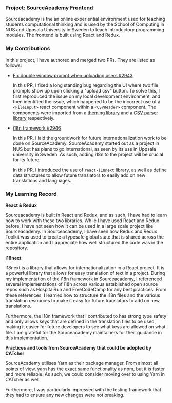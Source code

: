 ### Project: SourceAcademy Frontend

Sourceacademy is the an online experiential environment used for teaching students computational thinking and is used by the School of Computing in NUS and Uppsala University in Sweden to teach introductory programming modules. The frontend is built using React and Redux.


### My Contributions

In this project, I have authored and merged two PRs. They are listed as follows:
- [Fix double window prompt when uploading users #2943](https://github.com/source-academy/frontend/pull/2943)

  In this PR, I fixed a long standing bug regarding the UI where two file prompts show up upon clicking a "upload csv" button. To solve this, I first reproduced the issue on my local development environment, and then identified the issue, which happened to be the incorrect use of a `<FileInput>` react component within a `<CSVReader>` component. The components were imported from a [theming library](https://blueprintjs.com/) and a [CSV parser library](https://www.papaparse.com/) respectively.



- [i18n framework #2946](https://github.com/source-academy/frontend/pull/2946)

  In this PR, I laid the groundwork for future internationalization work to be done on SourceAcademy. SourceAcademy started out as a project in NUS but has plans to go international, as seen by its use in Uppsala university in Sweden. As such, adding i18n to the project will be crucial for its future.

  In this PR, I introduced the use of `react-i18next` library, as well as define data structures to allow future translators to easily add on new translations and languages. 

### My Learning Record

**React & Redux**

Sourceacademy is built in React and Redux, and as such, I have had to learn how to work with these two libraries. While I have used React and Redux before, I have not seen how it can be used in a large scale project like Sourceacademy. In Sourceacademy, I have seen how Redux and Redux Toolkit was used to create a typesafe global state that is shared across the entire application and I appreciate how well structured the code was in the repository.


**i18next**

i18next is a library that allows for internationalization in a React project. It is a powerful library that allows for easy translation of text in a project. During my implementation of the i18n framework in Sourceacademy, I referenced several implementations of i18n across various established open source repos such as HospitalRun and FreeCodeCamp for any best practices. From these references, I learned how to structure the i18n files and the various translation resources to make it easy for future translators to add on new translations.

Furthermore, the i18n framework that I contributed to has strong type safety and only allows keys that are defined in the translation files to be used, making it easier for future developers to see what keys are allowed on what file. I am grateful for the Sourceacademy maintainers for their guidance in this implementation.



**Practices and tools from SourceAcademy that could be adopted by CATcher**

SourceAcademy utilises Yarn as their package manager. From almost all points of view, yarn has the exact same functionality as npm, but it is faster and more reliable. As such, we could consider moving over to using Yarn in CATcher as well.


Furthermore, I was particularly impressed with the testing framework that they had to ensure any new changes were not breaking.



